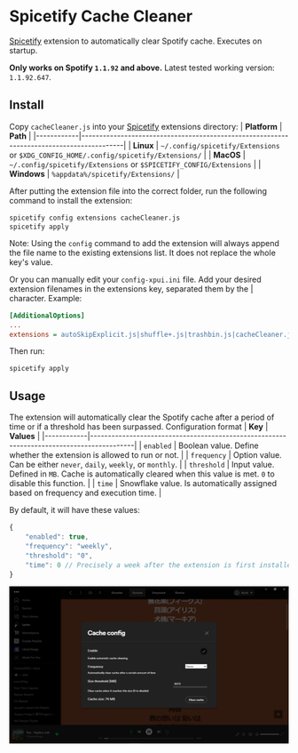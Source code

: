 # Spicetify Cache Cleaner

[Spicetify](https://github.com/spicetify/spicetify-cli) extension to automatically clear Spotify cache.
Executes on startup.

**Only works on Spotify `1.1.92` and above.**
Latest tested working version: `1.1.92.647`.

## Install

Copy `cacheCleaner.js` into your [Spicetify](https://github.com/spicetify/spicetify-cli) extensions directory:
| **Platform** | **Path** |
|------------|------------------------------------------------------------------------------------------|
| **Linux** | `~/.config/spicetify/Extensions` or `$XDG_CONFIG_HOME/.config/spicetify/Extensions/` |
| **MacOS** | `~/.config/spicetify/Extensions` or `$SPICETIFY_CONFIG/Extensions` |
| **Windows** | `%appdata%/spicetify/Extensions/` |

After putting the extension file into the correct folder, run the following command to install the extension:

```
spicetify config extensions cacheCleaner.js
spicetify apply
```

Note: Using the `config` command to add the extension will always append the file name to the existing extensions list. It does not replace the whole key's value.

Or you can manually edit your `config-xpui.ini` file. Add your desired extension filenames in the extensions key, separated them by the | character.
Example:

```ini
[AdditionalOptions]
...
extensions = autoSkipExplicit.js|shuffle+.js|trashbin.js|cacheCleaner.js
```

Then run:

```
spicetify apply
```

## Usage

The extension will automatically clear the Spotify cache after a period of time or if a threshold has been surpassed.
Configuration format
| **Key** | **Values** |
|------------|------------------------------------------------------------------------------------------|
| `enabled` | Boolean value. Define whether the extension is allowed to run or not. |
| `frequency` | Option value. Can be either `never`, `daily`, `weekly`, or `monthly`. |
| `threshold` | Input value. Defined in `MB`. Cache is automatically cleared when this value is met. `0` to disable this function. |
| `time` | Snowflake value. Is automatically assigned based on frequency and execution time. |

By default, it will have these values:

```js
{
    "enabled": true,
    "frequency": "weekly",
    "threshold": "0",
    "time": 0 // Precisely a week after the extension is first installed.
}
```

[![Screenshot](screenshot.png)](https://raw.githubusercontent.com/kyrie25/Spicetify-Cache-Cleaner/main/screenshot.png)
